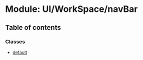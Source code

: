 # Module: UI/WorkSpace/navBar

## Table of contents

### Classes

- [default](../wiki/UI.WorkSpace.navBar.default)
